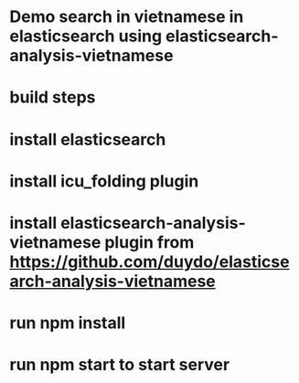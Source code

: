 # Demo search in vietnamese in elasticsearch using elasticsearch-analysis-vietnamese
# build steps
# install elasticsearch
# install icu_folding plugin
# install elasticsearch-analysis-vietnamese plugin from https://github.com/duydo/elasticsearch-analysis-vietnamese
# run npm install
# run npm start to start server